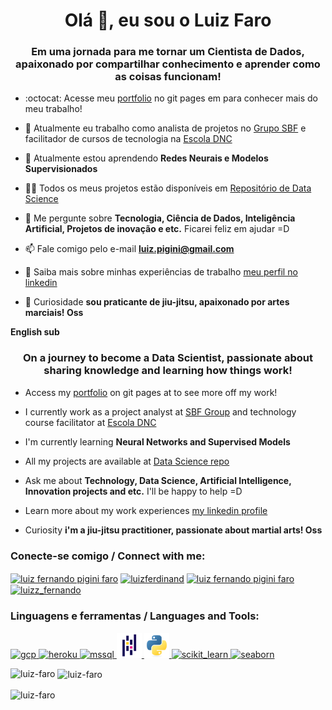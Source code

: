 <h1 align="center">Olá 👋, eu sou o Luiz Faro</h1>
<h3 align="center">Em uma jornada para me tornar um Cientista de Dados, apaixonado por compartilhar conhecimento e aprender como as coisas funcionam!</h3>

- :octocat: Acesse meu [portfolio](https://luiz-faro.github.io/Luiz-Portfolio/) no git pages em para conhecer mais do meu trabalho!

- 🔭 Atualmente eu trabalho como analista de projetos no [Grupo SBF](https://ri.gruposbf.com.br/) e facilitador de cursos de tecnologia na [Escola DNC](https://www.escoladnc.com.br/)

- 🌱 Atualmente estou aprendendo **Redes Neurais e Modelos Supervisionados**

- 👨‍💻 Todos os meus projetos estão disponíveis em [Repositório de Data Science](https://github.com/Luiz-Faro/Projetos-Data-Science)

- 💬 Me pergunte sobre **Tecnologia, Ciência de Dados, Inteligência Artificial, Projetos de inovação e etc.** Ficarei feliz em ajudar =D

- 📫 Fale comigo pelo e-mail **luiz.pigini@gmail.com**

- 📄 Saiba mais sobre minhas experiências de trabalho [meu perfil no linkedin](https://www.linkedin.com/in/luiz-fernando-pigini-faro-8a34a3182/)

- :mechanical_arm: Curiosidade **sou praticante de jiu-jitsu, apaixonado por artes marciais! Oss**

**English sub**

<h3 align="center">On a journey to become a Data Scientist, passionate about sharing knowledge and learning how things work!</h3>

- Access my [portfolio](https://luiz-faro.github.io/Luiz-Portfolio/) on git pages at to see more off my work!

- I currently work as a project analyst at [SBF Group](https://ri.gruposbf.com.br/) and technology course facilitator at [Escola DNC](https://www.escoladnc.com.br/ )

- I'm currently learning **Neural Networks and Supervised Models**

- All my projects are available at [Data Science repo](https://github.com/Luiz-Faro/Projetos-Data-Science)

- Ask me about **Technology, Data Science, Artificial Intelligence, Innovation projects and etc.** I'll be happy to help =D

- Learn more about my work experiences [my linkedin profile](https://www.linkedin.com/in/luiz-fernando-pigini-faro-8a34a3182/)

- Curiosity **i'm a jiu-jitsu practitioner, passionate about martial arts! Oss**


<h3 align="left">Conecte-se comigo / Connect with me:</h3>
<p align="left">
<a href="https://linkedin.com/in/luiz fernando pigini faro" target="blank"><img align="center" src="https://raw.githubusercontent.com/rahuldkjain/github-profile-readme-generator/master/src/images/icons/Social/linked-in-alt.svg" alt="luiz fernando pigini faro" height="30" width="40" /></a>
<a href="https://kaggle.com/luizferdinand" target="blank"><img align="center" src="https://raw.githubusercontent.com/rahuldkjain/github-profile-readme-generator/master/src/images/icons/Social/kaggle.svg" alt="luizferdinand" height="30" width="40" /></a>
<a href="https://fb.com/luiz fernando pigini faro" target="blank"><img align="center" src="https://raw.githubusercontent.com/rahuldkjain/github-profile-readme-generator/master/src/images/icons/Social/facebook.svg" alt="luiz fernando pigini faro" height="30" width="40" /></a>
<a href="https://instagram.com/luizz_fernando" target="blank"><img align="center" src="https://raw.githubusercontent.com/rahuldkjain/github-profile-readme-generator/master/src/images/icons/Social/instagram.svg" alt="luizz_fernando" height="30" width="40" /></a>
</p>

<h3 align="left">Linguagens e ferramentas / Languages and Tools:</h3>
<p align="left"> <a href="https://cloud.google.com" target="_blank" rel="noreferrer"> <img src="https://www.vectorlogo.zone/logos/google_cloud/google_cloud-icon.svg" alt="gcp" width="40" height="40"/> </a> <a href="https://heroku.com" target="_blank" rel="noreferrer"> <img src="https://www.vectorlogo.zone/logos/heroku/heroku-icon.svg" alt="heroku" width="40" height="40"/> </a> <a href="https://www.microsoft.com/en-us/sql-server" target="_blank" rel="noreferrer"> <img src="https://www.svgrepo.com/show/303229/microsoft-sql-server-logo.svg" alt="mssql" width="40" height="40"/> </a> <a href="https://pandas.pydata.org/" target="_blank" rel="noreferrer"> <img src="https://raw.githubusercontent.com/devicons/devicon/2ae2a900d2f041da66e950e4d48052658d850630/icons/pandas/pandas-original.svg" alt="pandas" width="40" height="40"/> </a> <a href="https://www.python.org" target="_blank" rel="noreferrer"> <img src="https://raw.githubusercontent.com/devicons/devicon/master/icons/python/python-original.svg" alt="python" width="40" height="40"/> </a> <a href="https://scikit-learn.org/" target="_blank" rel="noreferrer"> <img src="https://upload.wikimedia.org/wikipedia/commons/0/05/Scikit_learn_logo_small.svg" alt="scikit_learn" width="40" height="40"/> </a> <a href="https://seaborn.pydata.org/" target="_blank" rel="noreferrer"> <img src="https://seaborn.pydata.org/_images/logo-mark-lightbg.svg" alt="seaborn" width="40" height="40"/> </a> </p>

<p><img align="left" src="https://github-readme-stats.vercel.app/api/top-langs?username=luiz-faro&show_icons=true&locale=en&layout=compact" alt="luiz-faro" /></p>

<p>&nbsp;<img align="center" src="https://github-readme-stats.vercel.app/api?username=luiz-faro&show_icons=true&locale=en" alt="luiz-faro" /></p>

<p><img align="center" src="https://github-readme-streak-stats.herokuapp.com/?user=luiz-faro&" alt="luiz-faro" /></p>
